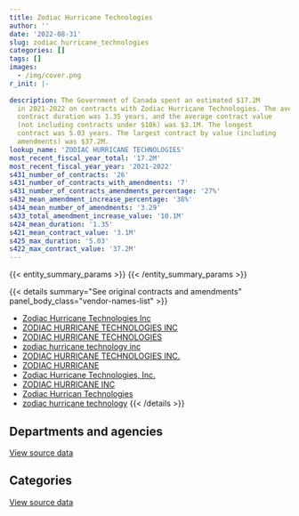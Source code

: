 ```yaml
---
title: Zodiac Hurricane Technologies
author: ''
date: '2022-08-31'
slug: zodiac_hurricane_technologies
categories: []
tags: []
images:
  - /img/cover.png
r_init: |-
  
description: The Government of Canada spent an estimated $17.2M
  in 2021-2022 on contracts with Zodiac Hurricane Technologies. The average
  contract duration was 1.35 years, and the average contract value
  (not including contracts under $10k) was $3.1M. The longest
  contract was 5.03 years. The largest contract by value (including
  amendments) was $37.2M.
lookup_name: 'ZODIAC HURRICANE TECHNOLOGIES'
most_recent_fiscal_year_total: '17.2M'
most_recent_fiscal_year_year: '2021-2022'
s431_number_of_contracts: '26'
s431_number_of_contracts_with_amendments: '7'
s431_number_of_contracts_amendments_percentage: '27%'
s432_mean_amendment_increase_percentage: '38%'
s434_mean_number_of_amendments: '3.29'
s433_total_amendment_increase_value: '10.1M'
s424_mean_duration: '1.35'
s421_mean_contract_value: '3.1M'
s425_max_duration: '5.03'
s422_max_contract_value: '37.2M'
---
```


<script src="/rmarkdown-libs/htmlwidgets/htmlwidgets.js"></script>
<link href="/rmarkdown-libs/datatables-css/datatables-crosstalk.css" rel="stylesheet" />
<script src="/rmarkdown-libs/datatables-binding/datatables.js"></script>
<script src="/rmarkdown-libs/jquery/jquery-3.6.0.min.js"></script>
<link href="/rmarkdown-libs/dt-core-bootstrap/css/dataTables.bootstrap.min.css" rel="stylesheet" />
<link href="/rmarkdown-libs/dt-core-bootstrap/css/dataTables.bootstrap.extra.css" rel="stylesheet" />
<script src="/rmarkdown-libs/dt-core-bootstrap/js/jquery.dataTables.min.js"></script>
<script src="/rmarkdown-libs/dt-core-bootstrap/js/dataTables.bootstrap.min.js"></script>
<link href="/rmarkdown-libs/crosstalk/css/crosstalk.min.css" rel="stylesheet" />
<script src="/rmarkdown-libs/crosstalk/js/crosstalk.min.js"></script>
<script src="/rmarkdown-libs/htmlwidgets/htmlwidgets.js"></script>
<link href="/rmarkdown-libs/datatables-css/datatables-crosstalk.css" rel="stylesheet" />
<script src="/rmarkdown-libs/datatables-binding/datatables.js"></script>
<script src="/rmarkdown-libs/jquery/jquery-3.6.0.min.js"></script>
<link href="/rmarkdown-libs/dt-core-bootstrap/css/dataTables.bootstrap.min.css" rel="stylesheet" />
<link href="/rmarkdown-libs/dt-core-bootstrap/css/dataTables.bootstrap.extra.css" rel="stylesheet" />
<script src="/rmarkdown-libs/dt-core-bootstrap/js/jquery.dataTables.min.js"></script>
<script src="/rmarkdown-libs/dt-core-bootstrap/js/dataTables.bootstrap.min.js"></script>
<link href="/rmarkdown-libs/crosstalk/css/crosstalk.min.css" rel="stylesheet" />
<script src="/rmarkdown-libs/crosstalk/js/crosstalk.min.js"></script>

{{< entity_summary_params >}}
{{< /entity_summary_params >}}

{{< details summary="See original contracts and amendments" panel_body_class="vendor-names-list" >}}
- [Zodiac Hurricane Technologies Inc](https://search.open.canada.ca/en/ct/?sort=contract_value_f%20desc&page=1&search_text=%22Zodiac%20Hurricane%20Technologies%20Inc%22)
- [ZODIAC HURRICANE TECHNOLOGIES INC](https://search.open.canada.ca/en/ct/?sort=contract_value_f%20desc&page=1&search_text=%22ZODIAC%20HURRICANE%20TECHNOLOGIES%20INC%22)
- [ZODIAC HURRICANE TECHNOLOGIES](https://search.open.canada.ca/en/ct/?sort=contract_value_f%20desc&page=1&search_text=%22ZODIAC%20HURRICANE%20TECHNOLOGIES%22)
- [zodiac hurricane technology inc](https://search.open.canada.ca/en/ct/?sort=contract_value_f%20desc&page=1&search_text=%22zodiac%20hurricane%20technology%20inc%22)
- [ZODIAC HURRICANE TECHNOLOGIES INC.](https://search.open.canada.ca/en/ct/?sort=contract_value_f%20desc&page=1&search_text=%22ZODIAC%20HURRICANE%20TECHNOLOGIES%20INC.%22)
- [ZODIAC HURRICANE](https://search.open.canada.ca/en/ct/?sort=contract_value_f%20desc&page=1&search_text=%22ZODIAC%20HURRICANE%22)
- [Zodiac Hurricane Technologies, Inc.](https://search.open.canada.ca/en/ct/?sort=contract_value_f%20desc&page=1&search_text=%22Zodiac%20Hurricane%20Technologies%2c%20Inc.%22)
- [ZODIAC HURRICANE INC](https://search.open.canada.ca/en/ct/?sort=contract_value_f%20desc&page=1&search_text=%22ZODIAC%20HURRICANE%20INC%22)
- [Zodiac Hurrican Technologies](https://search.open.canada.ca/en/ct/?sort=contract_value_f%20desc&page=1&search_text=%22Zodiac%20Hurrican%20Technologies%22)
- [zodiac hurricane technology](https://search.open.canada.ca/en/ct/?sort=contract_value_f%20desc&page=1&search_text=%22zodiac%20hurricane%20technology%22)
{{< /details >}}

## Departments and agencies

<div id="htmlwidget-1" style="width:100%;height:auto;" class="datatables html-widget"></div>
<script type="application/json" data-for="htmlwidget-1">{"x":{"style":"bootstrap","filter":"none","vertical":false,"data":[["<a href=\"/departments/dfo-mpo/\">Fisheries and Oceans Canada<\/a>","<a href=\"/departments/dnd-mdn/\">National Defence<\/a>","<a href=\"/departments/ec/\">Environment and Climate Change Canada<\/a>","<a href=\"/departments/nrcan-rncan/\">Natural Resources Canada<\/a>","<a href=\"/departments/pc/\">Parks Canada<\/a>","<a href=\"/departments/rcmp-grc/\">Royal Canadian Mounted Police<\/a>"],[3575065.42,1737286.08,null,null,null,null],[2868224.4,2425948.76,null,null,15242.1,null],[2782178.74,10635915.08,18927.3,null,null,448588.58],[18100.81,15366559.49,null,22781.72,36256.34,1760589.59]],"container":"<table class=\"table table-striped table-hover row-border order-column display\">\n  <thead>\n    <tr>\n      <th>Department<\/th>\n      <th>2018-2019<\/th>\n      <th>2019-2020<\/th>\n      <th>2020-2021<\/th>\n      <th>2021-2022<\/th>\n    <\/tr>\n  <\/thead>\n<\/table>","options":{"order":[[4,"desc"]],"pageLength":10,"autoWidth":true,"columnDefs":[{"targets":1,"render":"function(data, type, row, meta) {\n    return type !== 'display' ? data : DTWidget.formatCurrency(data, \"$\", 2, 3, \",\", \".\", true, null);\n  }"},{"targets":2,"render":"function(data, type, row, meta) {\n    return type !== 'display' ? data : DTWidget.formatCurrency(data, \"$\", 2, 3, \",\", \".\", true, null);\n  }"},{"targets":3,"render":"function(data, type, row, meta) {\n    return type !== 'display' ? data : DTWidget.formatCurrency(data, \"$\", 2, 3, \",\", \".\", true, null);\n  }"},{"targets":4,"render":"function(data, type, row, meta) {\n    return type !== 'display' ? data : DTWidget.formatCurrency(data, \"$\", 2, 3, \",\", \".\", true, null);\n  }"},{"width":"16%","targets":[1,2,3,4]},{"className":"dt-right","targets":[1,2,3,4]}],"orderClasses":false}},"evals":["options.columnDefs.0.render","options.columnDefs.1.render","options.columnDefs.2.render","options.columnDefs.3.render"],"jsHooks":[]}</script>
<p class="text-right">
<a href="https://github.com/GoC-Spending/contracts-data/tree/main/data/out/vendors/zodiac_hurricane_technologies/summary_by_fiscal_year_by_department.csv" class="source-data-link btn btn-link">View source data</a>
</p>

## Categories

<div id="htmlwidget-2" style="width:100%;height:auto;" class="datatables html-widget"></div>
<script type="application/json" data-for="htmlwidget-2">{"x":{"style":"bootstrap","filter":"none","vertical":false,"data":[["<a href=\"/categories/defence/\">Defence<\/a>","<a href=\"/categories/transportation_and_logistics/\">Transportation and logistics<\/a>"],[1737286.08,3575065.42],[2425948.76,2883466.5],[10635915.08,3249694.62],[15366559.49,1837728.47]],"container":"<table class=\"table table-striped table-hover row-border order-column display\">\n  <thead>\n    <tr>\n      <th>Category<\/th>\n      <th>2018-2019<\/th>\n      <th>2019-2020<\/th>\n      <th>2020-2021<\/th>\n      <th>2021-2022<\/th>\n    <\/tr>\n  <\/thead>\n<\/table>","options":{"order":[[4,"desc"]],"dom":"t","pageLength":30,"autoWidth":true,"columnDefs":[{"targets":1,"render":"function(data, type, row, meta) {\n    return type !== 'display' ? data : DTWidget.formatCurrency(data, \"$\", 2, 3, \",\", \".\", true, null);\n  }"},{"targets":2,"render":"function(data, type, row, meta) {\n    return type !== 'display' ? data : DTWidget.formatCurrency(data, \"$\", 2, 3, \",\", \".\", true, null);\n  }"},{"targets":3,"render":"function(data, type, row, meta) {\n    return type !== 'display' ? data : DTWidget.formatCurrency(data, \"$\", 2, 3, \",\", \".\", true, null);\n  }"},{"targets":4,"render":"function(data, type, row, meta) {\n    return type !== 'display' ? data : DTWidget.formatCurrency(data, \"$\", 2, 3, \",\", \".\", true, null);\n  }"},{"width":"16%","targets":[1,2,3,4]},{"className":"dt-right","targets":[1,2,3,4]}],"orderClasses":false,"lengthMenu":[10,25,30,50,100]}},"evals":["options.columnDefs.0.render","options.columnDefs.1.render","options.columnDefs.2.render","options.columnDefs.3.render"],"jsHooks":[]}</script>
<p class="text-right">
<a href="https://github.com/GoC-Spending/contracts-data/tree/main/data/out/vendors/zodiac_hurricane_technologies/summary_by_fiscal_year_by_category.csv" class="source-data-link btn btn-link">View source data</a>
</p>
